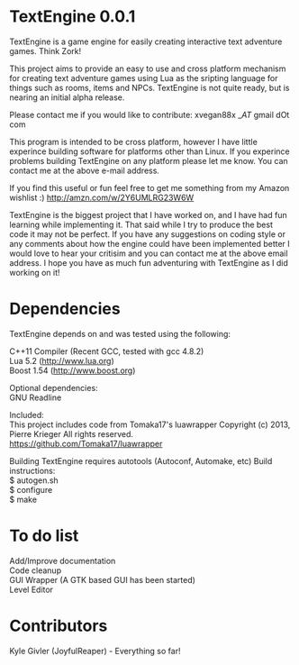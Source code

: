 TextEngine 0.0.1
================

TextEngine is a game engine for easily creating interactive text adventure games. Think Zork!

This project aims to provide an easy to use and cross platform mechanism for creating text adventure games using Lua as the sripting language for things such as rooms, items and NPCs. TextEngine is not quite ready, but is nearing an initial alpha release.

Please contact me if you would like to contribute: xvegan88x __AT_ gmail dOt com

This program is intended to be cross platform, however I have little experince building software for platforms other than Linux. If you experince problems building TextEngine on any platform please let me know. You can contact me at the above e-mail address.

If you find this useful or fun feel free to get me something from my Amazon wishlist :) http://amzn.com/w/2Y6UMLRG23W6W

TextEngine is the biggest project that I have worked on, and I have had fun learning while implementing it. That said while I try to produce the best code it may not be perfect. If you have any suggestions on coding style or any comments about how the engine could have been implemented better I would love to hear your critisim and you can contact me at the above email address. I hope you have as much fun adventuring with TextEngine as I did working on it!

Dependencies
============

TextEngine depends on and was tested using the following:

C++11 Compiler (Recent GCC, tested with gcc 4.8.2)  
Lua 5.2 (http://www.lua.org)  
Boost 1.54 (http://www.boost.org)

Optional dependencies:  
GNU Readline  

Included:  
This project includes code from Tomaka17's luawrapper Copyright (c) 2013, Pierre Krieger All rights reserved.  
https://github.com/Tomaka17/luawrapper

Building TextEngine requires autotools (Autoconf, Automake, etc)
Build instructions:  
$ autogen.sh  
$ configure  
$ make  

To do list
==========
Add/Improve documentation  
Code cleanup  
GUI Wrapper (A GTK based GUI has been started)  
Level Editor  

Contributors
============
Kyle Givler (JoyfulReaper) - Everything so far!

